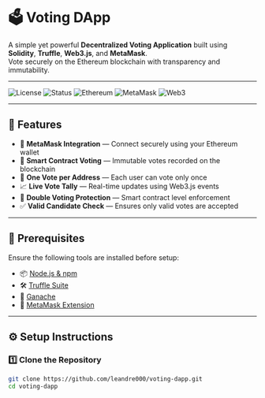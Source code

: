 # 🗳️ Voting DApp

A simple yet powerful **Decentralized Voting Application** built using **Solidity**, **Truffle**, **Web3.js**, and **MetaMask**.  
Vote securely on the Ethereum blockchain with transparency and immutability.

---

![License](https://img.shields.io/badge/license-MIT-blue.svg)
![Status](https://img.shields.io/badge/status-Active-brightgreen)
![Ethereum](https://img.shields.io/badge/Ethereum-Smart%20Contract-3C3C3D?logo=ethereum)
![MetaMask](https://img.shields.io/badge/MetaMask-Supported-orange?logo=metamask)
![Web3](https://img.shields.io/badge/Web3.js-Enabled-yellowgreen?logo=javascript)

---

## 🚀 Features

- 🔐 **MetaMask Integration** — Connect securely using your Ethereum wallet  
- 🧾 **Smart Contract Voting** — Immutable votes recorded on the blockchain  
- 👤 **One Vote per Address** — Each user can vote only once  
- 📈 **Live Vote Tally** — Real-time updates using Web3.js events  
- 🧼 **Double Voting Protection** — Smart contract level enforcement  
- ✅ **Valid Candidate Check** — Ensures only valid votes are accepted  

---

## 🧰 Prerequisites

Ensure the following tools are installed before setup:

- 📦 [Node.js & npm](https://nodejs.org/)
- 🛠️ [Truffle Suite](https://trufflesuite.com/)
- 🔧 [Ganache](https://trufflesuite.com/ganache/)
- 🦊 [MetaMask Extension](https://metamask.io/)

---

## ⚙️ Setup Instructions

### 1️⃣ Clone the Repository
```bash
git clone https://github.com/leandre000/voting-dapp.git
cd voting-dapp

